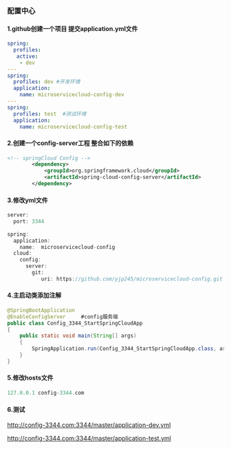 ### 配置中心

#### 1.github创建一个项目 提交application.yml文件

```yaml
spring: 
  profiles:
   active:
    - dev
---
spring: 
  profiles: dev #开发环境
  application:
    name: microservicecloud-config-dev
---
spring: 
  profiles: test  #测试环境
  application:
    name: microservicecloud-config-test

```

#### 2.创建一个config-server工程 整合如下的依赖

```xml
<!-- springCloud Config -->
		<dependency>
			<groupId>org.springframework.cloud</groupId>
			<artifactId>spring-cloud-config-server</artifactId>
		</dependency>
```

#### 3.修改yml文件

```java
server:
  port: 3344
 
spring:
  application:
    name:  microservicecloud-config
  cloud:
    config:
      server:
        git:
           uri: https://github.com/yjp245/microservicecloud-config.git  #git仓库

```

#### 4.主启动类添加注解

```java
@SpringBootApplication
@EnableConfigServer		#config服务端
public class Config_3344_StartSpringCloudApp
{
	public static void main(String[] args)
	{
		SpringApplication.run(Config_3344_StartSpringCloudApp.class, args);
	}
}
```

#### 5.修改hosts文件

```java
127.0.0.1 config-3344.com
```

#### 6.测试

http://config-3344.com:3344/master/application-dev.yml

http://config-3344.com:3344/master/application-test.yml
